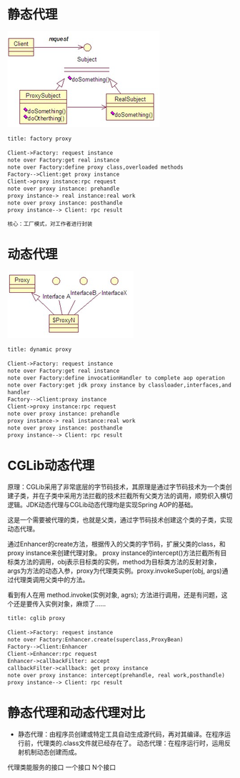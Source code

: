 # 静态代理
	
![factory uml][1]
	
```seq
title: factory proxy

Client->Factory: request instance
note over Factory:get real instance
note over Factory:define proxy class,overloaded methods
Factory-->Client:get proxy instance
Client->proxy instance:rpc request
note over proxy instance: prehandle
proxy instance-> real instance:real work 
note over proxy instance: posthandle
proxy instance--> Client: rpc result
```
	
	核心：工厂模式，对工作者进行封装

# 动态代理

![jdk proxy uml][2]

```seq
title: dynamic proxy

Client->Factory: request instance
note over Factory:get real instance
note over Factory:define invocationHandler to complete aop operation
note over Factory:get jdk proxy instance by classloader,interfaces,and handler
Factory-->Client:proxy instance
Client->proxy instance:rpc request
note over proxy instance: prehandle
proxy instance-> real instance:real work 
note over proxy instance: posthandle
proxy instance--> Client: rpc result
```

# CGLib动态代理

原理：CGLib采用了非常底层的字节码技术，其原理是通过字节码技术为一个类创建子类，并在子类中采用方法拦截的技术拦截所有父类方法的调用，顺势织入横切逻辑。JDK动态代理与CGLib动态代理均是实现Spring AOP的基础。

这是一个需要被代理的类，也就是父类，通过字节码技术创建这个类的子类，实现动态代理。

通过Enhancer的create方法，根据传入的父类的字节码，扩展父类的class，和proxy instance来创建代理对象。
proxy instance的intercept()方法拦截所有目标类方法的调用，obj表示目标类的实例，method为目标类方法的反射对象，args为方法的动态入参，proxy为代理类实例。proxy.invokeSuper(obj, args)通过代理类调用父类中的方法。

看到有人在用 method.invoke(实例对象, agrs); 方法进行调用，还是有问题，这个还是要传入实例对象，麻烦了……

```seq
title: cglib proxy

Client->Factory: request instance
note over Factory:Enhancer.create(superclass,ProxyBean)
Factory-->Client:Enhancer
Client->Enhancer:rpc request
Enhancer->callbackFilter: accept
callbackFilter->callback: get proxy instance
note over proxy instance: intercept(prehandle, real work,posthandle)
proxy instance--> Client: rpc result
```


# 静态代理和动态代理对比

* 静态代理：由程序员创建或特定工具自动生成源代码，再对其编译。在程序运行前，代理类的.class文件就已经存在了。 
动态代理：在程序运行时，运用反射机制动态创建而成。

代理类能服务的接口
一个接口	N个接口





[1]: /doc/pic/factory.jpg "factory uml"
[2]: /doc/pic/jdkproxy.jpg "jdk proxy uml"
